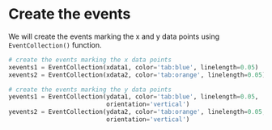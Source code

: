# Create the events

We will create the events marking the x and y data points using `EventCollection()` function.

```python
# create the events marking the x data points
xevents1 = EventCollection(xdata1, color='tab:blue', linelength=0.05)
xevents2 = EventCollection(xdata2, color='tab:orange', linelength=0.05)

# create the events marking the y data points
yevents1 = EventCollection(ydata1, color='tab:blue', linelength=0.05,
                           orientation='vertical')
yevents2 = EventCollection(ydata2, color='tab:orange', linelength=0.05,
                           orientation='vertical')
```

